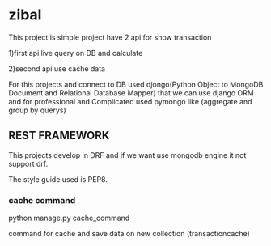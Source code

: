 # zibal
This project is simple project have 2 api for show transaction 

 1)first api live query on DB and calculate

 2)second api use cache data 
 
For this projects and connect to DB used djongo(Python Object to MongoDB Document and Relational Database Mapper) that we can use django ORM and for professional and Complicated used pymongo like (aggregate and group by querys)

## REST FRAMEWORK
This projects develop in DRF and if we want use mongodb engine it not support drf.

The style guide used is PEP8. 

### cache command 
python manage.py cache_command

command for cache and save data on new collection (transactioncache) 
